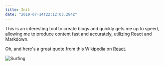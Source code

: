 ```yaml
---
title: Init
date: "2019-07-14T22:12:03.284Z"
---
```


This is an interesting tool to create blogs and quickly gets me up to speed, allowing me to produce content fast and accurately, utilizing React and Markdown.

Oh, and here's a great quote from this Wikipedia on
[React](<http://en.wikipedia.org/wikis/React_(JavaScript_library)>).

![Surfing](./surfing.jpg)

